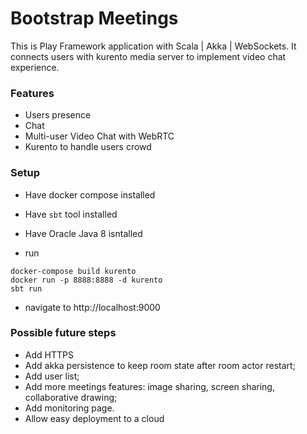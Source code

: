 Bootstrap Meetings
==================

This is Play Framework application with Scala | Akka | WebSockets.
It connects users with kurento media server to implement video chat experience.

### Features
 - Users presence
 - Chat
 - Multi-user Video Chat with WebRTC 
 - Kurento to handle users crowd

### Setup
 
 - Have docker compose installed 
 
 - Have `sbt` tool installed
 
 - Have Oracle Java 8 isntalled
 
 - run 
 ```
docker-compose build kurento
docker run -p 8888:8888 -d kurento
sbt run
 ``` 
 
 - navigate to http://localhost:9000


### Possible future steps
 - Add HTTPS
 - Add akka persistence to keep room state after room actor restart;
 - Add user list;
 - Add more meetings features: image sharing, screen sharing, collaborative drawing;
 - Add monitoring page.
 - Allow easy deployment to a cloud
